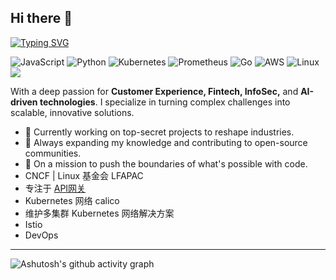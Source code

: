 ## Hi there 👋

[![Typing SVG](https://readme-typing-svg.demolab.com?font=Fira+Code&size=27&duration=2800&pause=980&color=1FF77B&background=A98BFF00&center=%E9%94%99%E8%AF%AF%E7%9A%84&vCenter=%E9%94%99%E8%AF%AF%E7%9A%84&repeat=%E7%9C%9F%E7%9A%84&random=%E9%94%99%E8%AF%AF%E7%9A%84&width=1550&height=105&lines=%F0%9F%98%84+Hey+there+%2C+I'm+Sush+!+;Architect+of+the+digital+unknown.+Navigating+the+shadows+of+the+web.+;crafting+echoes+in+the+void)](https://git.io/typing-svg)

![JavaScript](https://img.shields.io/badge/Code-JavaScript-informational?style=flat&logo=javascript&color=F7DF1E)
![Python](https://img.shields.io/badge/Code-Python-informational?style=flat&logo=python&color=3776AB)
![Kubernetes](https://img.shields.io/badge/CNCF-Kubernetes-informational?style=flat&logo=Kubernetes&color=777BB4)
![Prometheus](https://img.shields.io/badge/Framework-Prometheus-informational?style=flat&logo=Prometheus&color=FF2D20)
![Go](https://img.shields.io/badge/code-Go-informational?style=flat&logo=Go&color=000000)
![AWS](https://img.shields.io/badge/Cloud-AWS-informational?style=flat&logo=amazon-aws&color=232F3E)
![Linux](https://img.shields.io/badge/System-Linux-informational?style=flat&logo=linux&color=FCC624)
<img src="https://img.shields.io/badge/-HTML5-E34F26?style=flat-square&logo=html5&logoColor=white" />

With a deep passion for **Customer Experience, Fintech, InfoSec,** and **AI-driven technologies**. I specialize in turning complex challenges into scalable, innovative solutions.

- 🔭 Currently working on top-secret projects to reshape industries.
- 🌱 Always expanding my knowledge and contributing to open-source communities.
- 🚀 On a mission to push the boundaries of what's possible with code.
- CNCF | Linux 基金会 LFAPAC 
- 专注于 [API网关](https://github.com/kubernetes-sigs/gateway-api)
- Kubernetes 网络 calico
- 维护多集群 Kubernetes 网络解决方案
- Istio
- DevOps

---
 ![Ashutosh's github activity graph](https://github-readme-activity-graph.vercel.app/graph?username=sush-sketc&theme=dracula)
<!--
<div align="center">
    <img  src="https://github-readme-stats.vercel.app/api/top-langs/?username=sush-sketc&layout=compact" />
</div>
 ![Ashutosh's github activity graph](https://github-readme-activity-graph.vercel.app/graph?username=sush-sketc) -->
